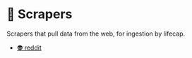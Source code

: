 # 💾 Scrapers

Scrapers that pull data from the web, for ingestion by lifecap.

* [👽 reddit](reddit)


